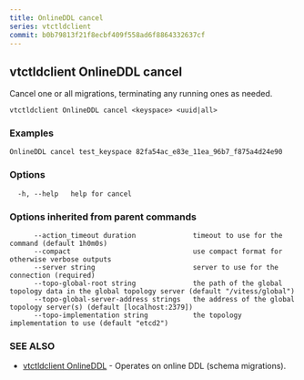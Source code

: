 ```yaml
---
title: OnlineDDL cancel
series: vtctldclient
commit: b0b79813f21f8ecbf409f558ad6f8864332637cf
---
```

## vtctldclient OnlineDDL cancel

Cancel one or all migrations, terminating any running ones as needed.

```
vtctldclient OnlineDDL cancel <keyspace> <uuid|all>
```

### Examples

```
OnlineDDL cancel test_keyspace 82fa54ac_e83e_11ea_96b7_f875a4d24e90
```

### Options

```
  -h, --help   help for cancel
```

### Options inherited from parent commands

```
      --action_timeout duration              timeout to use for the command (default 1h0m0s)
      --compact                              use compact format for otherwise verbose outputs
      --server string                        server to use for the connection (required)
      --topo-global-root string              the path of the global topology data in the global topology server (default "/vitess/global")
      --topo-global-server-address strings   the address of the global topology server(s) (default [localhost:2379])
      --topo-implementation string           the topology implementation to use (default "etcd2")
```

### SEE ALSO

* [vtctldclient OnlineDDL](../)	 - Operates on online DDL (schema migrations).

